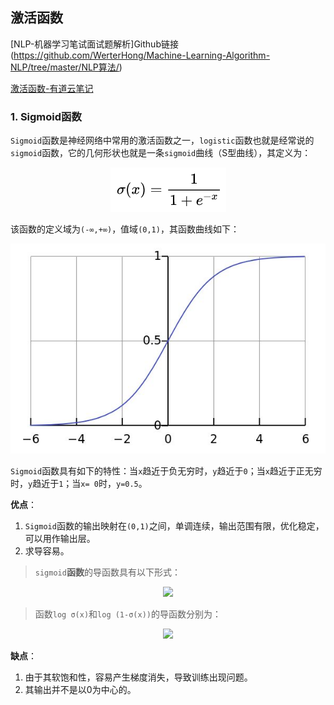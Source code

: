 ## 激活函数

[NLP-机器学习笔试面试题解析]Github链接(https://github.com/WerterHong/Machine-Learning-Algorithm-NLP/tree/master/NLP算法/)

[激活函数-有道云笔记](http://note.youdao.com/noteshare?id=61e22de3ed9ed9bb6d733fedf7245dbc&sub=81109D23317D485CA1FC1511699E9B6E)

### 1. Sigmoid函数

`Sigmoid`函数是神经网络中常用的激活函数之一，`logistic`函数也就是经常说的`sigmoid`函数，它的几何形状也就是一条`sigmoid`曲线（S型曲线），其定义为：

<p align="center">
<img src="img/Word2vec/s-1.png" />
</p>

该函数的定义域为`(-∞,+∞)`，值域`(0,1)`，其函数曲线如下：

<p align="center">
<img src="img/Word2vec/sigmoid.jpg" />
</p>

`Sigmoid`函数具有如下的特性：当`x`趋近于负无穷时，`y`趋近于`0`；当`x`趋近于正无穷时，`y`趋近于`1`；当`x= 0`时，`y=0.5`。

**优点**：

1. `Sigmoid`函数的输出映射在`(0,1)`之间，单调连续，输出范围有限，优化稳定，可以用作输出层。
2. 求导容易。

> `sigmoid`**函数**的导函数具有以下形式：

<p align="center">
<img src="img/Word2vec/s-2.jpg" />
</p>

> 函数`log σ(x)`和`log (1-σ(x))`的导函数分别为：

<p align="center">
<img src="img/Word2vec/s-3.jpg" />
</p>

**缺点**：

1. 由于其软饱和性，容易产生梯度消失，导致训练出现问题。
2. 其输出并不是以0为中心的。
